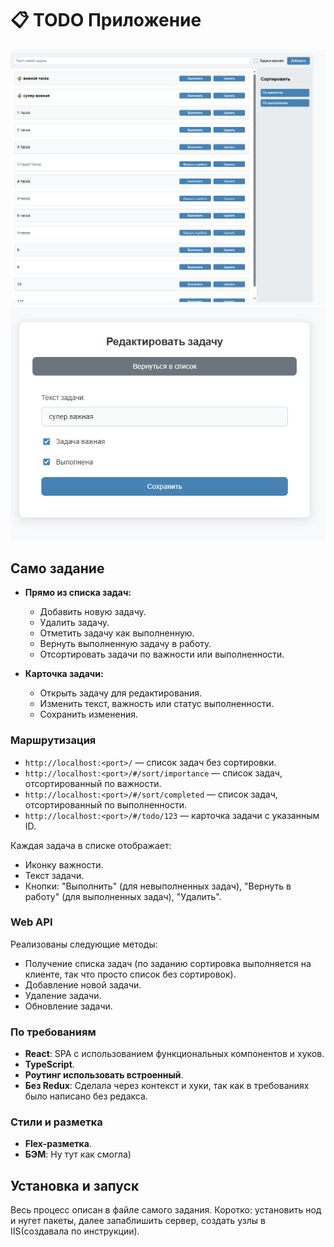 # 📋 TODO Приложение

![Скрин1](image.png)
![Скрин2](image-2.png)

## Само задание

- **Прямо из списка задач:**

  - Добавить новую задачу.
  - Удалить задачу.
  - Отметить задачу как выполненную.
  - Вернуть выполненную задачу в работу.
  - Отсортировать задачи по важности или выполненности.

- **Карточка задачи:**
  - Открыть задачу для редактирования.
  - Изменить текст, важность или статус выполненности.
  - Сохранить изменения.

### Маршрутизация

- `http://localhost:<port>/` — список задач без сортировки.
- `http://localhost:<port>/#/sort/importance` — список задач, отсортированный по важности.
- `http://localhost:<port>/#/sort/completed` — список задач, отсортированный по выполненности.
- `http://localhost:<port>/#/todo/123` — карточка задачи с указанным ID.

Каждая задача в списке отображает:

- Иконку важности.
- Текст задачи.
- Кнопки: "Выполнить" (для невыполненных задач), "Вернуть в работу" (для выполненных задач), "Удалить".

### Web API

Реализованы следующие методы:
- Получение списка задач (по заданию сортировка выполняется на клиенте, так что просто список без сортировок).
- Добавление новой задачи.
- Удаление задачи.
- Обновление задачи.

### По требованиям

- **React**: SPA с использованием функциональных компонентов и хуков.
- **TypeScript**.
- **Роутинг использовать встроенный**.
- **Без Redux**: Сделала через контекст и хуки, так как в требованиях было написано без редакса.

### Стили и разметка

- **Flex-разметка**.
- **БЭМ**: Ну тут как смогла)

## Установка и запуск

Весь процесс описан в файле самого задания. Коротко: установить нод и нугет пакеты, далее запаблишить сервер, создать узлы в IIS(создавала по инструкции).
